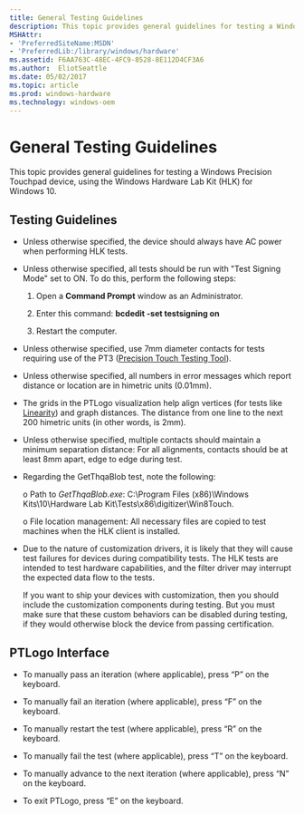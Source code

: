 ```yaml
---
title: General Testing Guidelines
description: This topic provides general guidelines for testing a Windows Precision Touchpad device, using the Windows Hardware Lab Kit (HLK) for Windows 10.
MSHAttr:
- 'PreferredSiteName:MSDN'
- 'PreferredLib:/library/windows/hardware'
ms.assetid: F6AA763C-48EC-4FC9-8528-8E112D4CF3A6
ms.author:  EliotSeattle
ms.date: 05/02/2017
ms.topic: article
ms.prod: windows-hardware
ms.technology: windows-oem
---
```


# General Testing Guidelines


This topic provides general guidelines for testing a Windows Precision Touchpad device, using the Windows Hardware Lab Kit (HLK) for Windows 10.

## Testing Guidelines


-   Unless otherwise specified, the device should always have AC power when performing HLK tests.

-   Unless otherwise specified, all tests should be run with "Test Signing Mode" set to ON. To do this, perform the following steps:

    1. Open a **Command Prompt** window as an Administrator.

    2. Enter this command: **bcdedit -set testsigning on**

    3. Restart the computer.

-   Unless otherwise specified, use 7mm diameter contacts for tests requiring use of the PT3 ([Precision Touch Testing Tool](touchscreen-hardware-requirements-and-vendor-information.md)).

-   Unless otherwise specified, all numbers in error messages which report distance or location are in himetric units (0.01mm).

-   The grids in the PTLogo visualization help align vertices (for tests like [Linearity](linearity.md)) and graph distances. The distance from one line to the next 200 himetric units (in other words, is 2mm).

-   Unless otherwise specified, multiple contacts should maintain a minimum separation distance: For all alignments, contacts should be at least 8mm apart, edge to edge during test.

-   Regarding the GetThqaBlob test, note the following:

    o Path to *GetThqaBlob.exe*: C:\\Program Files (x86)\\Windows Kits\\10\\Hardware Lab Kit\\Tests\\x86\\digitizer\\Win8Touch.

    o File location management: All necessary files are copied to test machines when the HLK client is installed.

-   Due to the nature of customization drivers, it is likely that they will cause test failures for devices during compatibility tests. The HLK tests are intended to test hardware capabilities, and the filter driver may interrupt the expected data flow to the tests.

    If you want to ship your devices with customization, then you should include the customization components during testing. But you must make sure that these custom behaviors can be disabled during testing, if they would otherwise block the device from passing certification.

## PTLogo Interface


-   To manually pass an iteration (where applicable), press “P” on the keyboard.

-   To manually fail an iteration (where applicable), press “F” on the keyboard.

-   To manually restart the test (where applicable), press “R” on the keyboard.

-   To manually fail the test (where applicable), press “T” on the keyboard.

-   To manually advance to the next iteration (where applicable), press “N” on the keyboard.

-   To exit PTLogo, press “E” on the keyboard.

 

 







